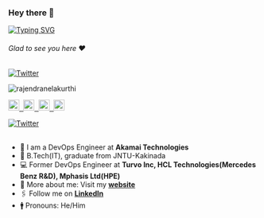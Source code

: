 ### Hey there :wave:

[![Typing SVG](https://readme-typing-svg.herokuapp.com?color=%2336BCF7&lines=This+is+Rajendra+Nelakurthi)](https://git.io/typing-svg)
###### Glad to see you here :heart:
 [![Twitter](https://img.shields.io/twitter/follow/AskRajendraN?style=social)](https://twitter.com/AskRajendraN)
<p align="left"> <img src="https://komarev.com/ghpvc/?username=rajendranelakurthi&label=Views/Visits&color=blue&style=plastic" alt="rajendranelakurthi" /> </p>

</a>
<a href="https://linkedin.com/in/rajendranelakurthi">
  <kbd>
  <img align="centre" alt="Rajendra Nelakurthi's LinkdeIn" width="22px" src="https://cdn-icons-png.flaticon.com/512/174/174857.png" />
</a>

<a href="https://devfolio.co/@rajendranelakur">
  <kbd>
  <img align="centre" alt="Rajendra's Devfolio" width="22px" src="https://avatars.githubusercontent.com/u/38809367?s=280&v=4" />
</a>

<a href="https://gitlab.com/rajendranelakurthi">
  <kbd>
  <img align="centre" alt="Rajendra's Gitlab" width="22px" src="https://seeklogo.com/images/G/gitlab-logo-757620E430-seeklogo.com.png" />
</a>

<a href="mailto:rajendran.scm@gmail.com">
  <kbd>
  <img align="centre" alt="Rajendra's gmail" width="22px" src="https://upload.wikimedia.org/wikipedia/commons/7/7e/Gmail_icon_%282020%29.svg" />
</a>



 [![Twitter](https://img.shields.io/twitter/follow/AskRajendraN?style=social)](https://twitter.com/AskRajendraN)
<br/>
<br/>

- 🏢 I am a DevOps Engineer at **Akamai Technologies**
- 🏫 B.Tech(IT), graduate from JNTU-Kakinada
- 💻 Former DevOps Engineer at **Turvo Inc, HCL Technologies(Mercedes Benz R&D), Mphasis Ltd(HPE)**
- 🙋‍ More about me: Visit my [**website**](https://rajendranelakurthi.github.io/)
- 🖇 Follow me on [**LinkedIn**](https://linkedin.com/in/rajendranelakurthi)
- :mens: Pronouns: He/Him


<!---
rajendranelakurthi/rajendranelakurthi is a ✨ special ✨ repository because its `README.md` (this file) appears on your GitHub profile.
You can click the Preview link to take a look at your changes.
--->

